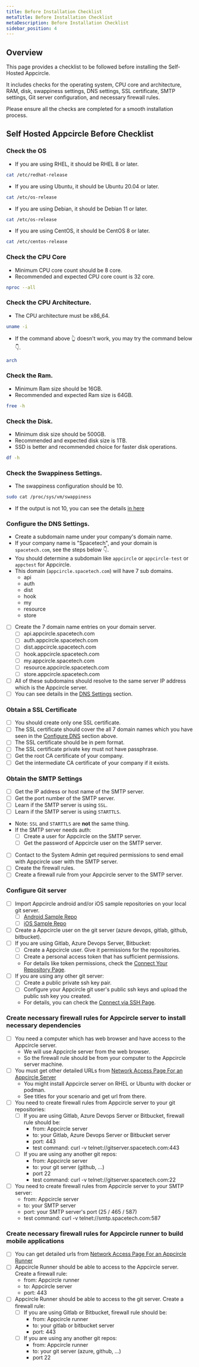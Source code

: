 ```yaml
---
title: Before Installation Checklist
metaTitle: Before Installation Checklist
metaDescription: Before Installation Checklist
sidebar_position: 4
---
```


## Overview

This page provides a checklist to be followed before installing the Self-Hosted Appcircle.

It includes checks for the operating system, CPU core and architecture, RAM, disk, swappiness settings, DNS settings, SSL certificate, SMTP settings, Git server configuration, and necessary firewall rules.

Please ensure all the checks are completed for a smooth installation process.

## Self Hosted Appcircle Before Checklist

### Check the OS

- If you are using RHEL, it should be RHEL 8 or later.

```bash
cat /etc/redhat-release
```

- If you are using Ubuntu, it should be Ubuntu 20.04 or later.

```bash
cat /etc/os-release
```

- If you are using Debian, it should be Debian 11 or later.

```bash
cat /etc/os-release
```

- If you are using CentOS, it should be CentOS 8 or later.

```bash
cat /etc/centos-release
```

### Check the CPU Core

- Minimum CPU core count should be 8 core.
- Recommended and expected CPU core count is 32 core.

```bash
nproc --all
```

### Check the CPU Architecture.

- The CPU architecture must be x86_64.

```bash
uname -i
```

- If the command above 👆 doesn't work, you may try the command below 👇.

```bash
arch
```

### Check the Ram.

- Minimum Ram size should be 16GB.
- Recommended and expected Ram size is 64GB.

```bash
free -h
```

### Check the Disk.

- Minimum disk size should be 500GB.
- Recommended and expected disk size is 1TB.
- SSD is better and recommended choice for faster disk operations.

```bash
df -h
```

### Check the Swappiness Settings.

- The swappiness configuration should be 10.

```bash
sudo cat /proc/sys/vm/swappiness
```

- If the output is not 10, you can see the details [in here](docker.md#swappiness)

### Configure the DNS Settings.

- Create a subdomain name under your company's domain name.
- If your company name is "Spacetech", and your domain is `spacetech.com`, see the steps below 👇.
- You should determine a subdomain like `appcircle` or `appcircle-test` or `appctest` for Appcircle.
- This domain (`appcircle.spacetech.com`) will have 7 sub domains.
  - api
  - auth
  - dist
  - hook
  - my
  - resource
  - store
- [ ] Create the 7 domain name entries on your domain server.
  - [ ] api.appcircle.spacetech.com
  - [ ] auth.appcircle.spacetech.com
  - [ ] dist.appcircle.spacetech.com
  - [ ] hook.appcircle.spacetech.com
  - [ ] my.appcircle.spacetech.com
  - [ ] resource.appcircle.spacetech.com
  - [ ] store.appcircle.spacetech.com
- [ ] All of these subdomains should resolve to the same server IP address which is the Appcircle server.
- [ ] You can see details in the [DNS Settings](./docker.md#4-dns-settings) section.

### Obtain a SSL Certificate

- [ ] You should create only one SSL certificate.
- [ ] The SSL certificate should cover the all 7 domain names which you have seen in the [Configure DNS](#configure-the-dns-settings) section above.
- [ ] The SSL certificate should be in pem format.
- [ ] The SSL certificate private key must not have passphrase.
- [ ] Get the root CA certificate of your company.
- [ ] Get the intermediate CA certificate of your company if it exists.

### Obtain the SMTP Settings

- [ ] Get the IP address or host name of the SMTP server.
- [ ] Get the port number of the SMTP server.
- [ ] Learn if the SMTP server is using `SSL`.
- [ ] Learn if the SMTP server is using `STARTTLS`.
- Note: `SSL` and `STARTTLS` are **not** the same thing.
- If the SMTP server needs auth:
  - [ ] Create a user for Appcircle on the SMTP server.
  - [ ] Get the password of Appcircle user on the SMTP server.
- [ ] Contact to the System Admin get required permissions to send email with Appcircle user with the SMTP server.
- [ ] Create the firewall rules.
- [ ] Create a firewall rule from your Appcircle server to the SMTP server.

### Configure Git server

- [ ] Import Appcircle android and/or iOS sample repositories on your local git server.
  - [ ] [Android Sample Repo](https://github.com/appcircleio/appcircle-sample-android)
  - [ ] [iOS Sample Repo](https://github.com/appcircleio/appcircle-sample-ios)
- [ ] Create a Appcircle user on the git server (azure devops, gitlab, github, bitbucket).
- [ ] If you are using Gitlab, Azure Devops Server, Bitbucket:
  - [ ] Create a Appcircle user. Give it permissions for the repositories.
  - [ ] Create a personal access token that has sufficient permissions.
  - For details like token permissions, check the [Connect Your Repository Page](../../build/adding-a-build-profile#connect-your-repository).
- [ ] If you are using any other git server:
  - [ ] Create a public private ssh key pair.
  - [ ] Configure your Appcircle git user's public ssh keys and upload the public ssh key you created.
  - For details, you can check the [Connect via SSH Page](../../build/adding-a-build-profile/connecting-to-private-repository-via-ssh.md).

### Create necessary firewall rules for Appcircle server to install necessary dependencies

- [ ] You need a computer which has web browser and have access to the Appcircle server.
  - We will use Appcircle server from the web browser.
  - So the firewall rule should be from your computer to the Appcircle server machine.
- [ ] You must get other detailed URLs from [Network Access Page For an Appcircle Server](../configure-server/network-access.md)
  - You might install Appcircle server on RHEL or Ubuntu with docker or podman.
  - See titles for your scenario and get url from there.
- [ ] You need to create firewall rules from Appcircle server to your git repositories:
  - [ ] If you are using Gitlab, Azure Devops Server or Bitbucket, firewall rule should be:
    - from: Appcircle server
    - to: your Gitlab, Azure Devops Server or Bitbucket server
    - port: 443
    - test command: curl -v telnet://gitserver.spacetech.com:443
  - [ ] If you are using any another git repos:
    - from: Appcircle server
    - to: your git server (github, ...)
    - port 22
    - test command: curl -v telnet://gitserver.spacetech.com:22
- [ ] You need to create firewall rules from Appcircle server to your SMTP server:
  - from: Appcircle server
  - to: your SMTP server
  - port: your SMTP server's port (25 / 465 / 587)
  - test command: curl -v telnet://smtp.spacetech.com:587

### Create necessary firewall rules for Appcircle runner to build mobile applications

- [ ] You can get detailed urls from [Network Access Page For an Appcircle Runner](../configure-server/network-access.md#external-resources-access-when-running-build-pipeline)
- [ ] Appcircle Runner should be able to access to the Appcircle server. Create a firewall rule:
  - from: Appcircle runner
  - to: Appcircle server
  - port: 443
- [ ] Appcircle Runner should be able to access to the git server. Create a firewall rule:
  - [ ] If you are using Gitlab or Bitbucket, firewall rule should be:
    - from: Appcircle runner
    - to: your gitlab or bitbucket server
    - port: 443
  - [ ] If you are using any another git repos:
    - from: Appcircle runner
    - to: your git server (azure, github, ...)
    - port 22

```

```

